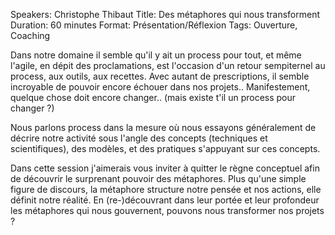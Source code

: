 Speakers: Christophe Thibaut
Title: Des métaphores qui nous transforment
Duration: 60 minutes
Format: Présentation/Réflexion
Tags: Ouverture, Coaching

Dans notre domaine il semble qu'il y ait un process pour tout, et même l'agile, en dépit des proclamations, est l'occasion d'un retour sempiternel au process, aux outils, aux recettes.
Avec autant de prescriptions, il semble incroyable de pouvoir encore échouer dans nos projets..
Manifestement, quelque chose doit encore changer.. (mais existe t'il un process pour changer ?)

Nous parlons process dans la mesure où nous essayons généralement de décrire notre activité sous l'angle des concepts (techniques et scientifiques), des modèles, et des pratiques s'appuyant sur ces concepts. 

Dans cette session j'aimerais vous inviter à quitter le règne conceptuel afin de découvrir le surprenant pouvoir des métaphores.
Plus qu'une simple figure de discours, la métaphore structure notre pensée et nos actions, elle définit notre réalité.
En (re-)découvrant dans leur portée et leur profondeur les métaphores qui nous gouvernent, pouvons nous transformer nos projets ?
